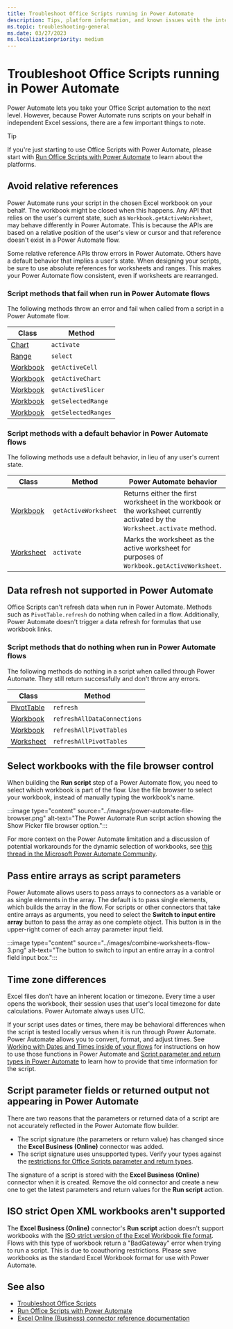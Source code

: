 ```yaml
---
title: Troubleshoot Office Scripts running in Power Automate
description: Tips, platform information, and known issues with the integration between Office Scripts and Power Automate.
ms.topic: troubleshooting-general
ms.date: 03/27/2023
ms.localizationpriority: medium
---
```


# Troubleshoot Office Scripts running in Power Automate

Power Automate lets you take your Office Script automation to the next level. However, because Power Automate runs scripts on your behalf in independent Excel sessions, there are a few important things to note.

> [!TIP]
> If you're just starting to use Office Scripts with Power Automate, please start with [Run Office Scripts with Power Automate](../develop/power-automate-integration.md) to learn about the platforms.

## Avoid relative references

Power Automate runs your script in the chosen Excel workbook on your behalf. The workbook might be closed when this happens. Any API that relies on the user's current state, such as `Workbook.getActiveWorksheet`, may behave differently in Power Automate. This is because the APIs are based on a relative position of the user's view or cursor and that reference doesn't exist in a Power Automate flow.

Some relative reference APIs throw errors in Power Automate. Others have a default behavior that implies a user's state. When designing your scripts, be sure to use absolute references for worksheets and ranges. This makes your Power Automate flow consistent, even if worksheets are rearranged.

### Script methods that fail when run in Power Automate flows

The following methods throw an error and fail when called from a script in a Power Automate flow.

| Class | Method |
|--|--|
| [Chart](/javascript/api/office-scripts/excelscript/excelscript.chart) | `activate` |
| [Range](/javascript/api/office-scripts/excelscript/excelscript.range) | `select` |
| [Workbook](/javascript/api/office-scripts/excelscript/excelscript.workbook) | `getActiveCell` |
| [Workbook](/javascript/api/office-scripts/excelscript/excelscript.workbook) | `getActiveChart` |
| [Workbook](/javascript/api/office-scripts/excelscript/excelscript.workbook) | `getActiveSlicer` |
| [Workbook](/javascript/api/office-scripts/excelscript/excelscript.workbook) | `getSelectedRange` |
| [Workbook](/javascript/api/office-scripts/excelscript/excelscript.workbook) | `getSelectedRanges` |

### Script methods with a default behavior in Power Automate flows

The following methods use a default behavior, in lieu of any user's current state.

| Class | Method | Power Automate behavior |
|--|--|--|
| [Workbook](/javascript/api/office-scripts/excelscript/excelscript.workbook) | `getActiveWorksheet` | Returns either the first worksheet in the workbook or the worksheet currently activated by the `Worksheet.activate` method. |
| [Worksheet](/javascript/api/office-scripts/excelscript/excelscript.worksheet) | `activate` | Marks the worksheet as the active worksheet for purposes of `Workbook.getActiveWorksheet`. |

## Data refresh not supported in Power Automate

Office Scripts can't refresh data when run in Power Automate. Methods such as `PivotTable.refresh` do nothing when called in a flow. Additionally, Power Automate doesn't trigger a data refresh for formulas that use workbook links.

### Script methods that do nothing when run in Power Automate flows

The following methods do nothing in a script when called through Power Automate. They still return successfully and don't throw any errors.

| Class | Method |
|--|--|
| [PivotTable](/javascript/api/office-scripts/excelscript/excelscript.pivottable) | `refresh` |
| [Workbook](/javascript/api/office-scripts/excelscript/excelscript.workbook) | `refreshAllDataConnections` |
| [Workbook](/javascript/api/office-scripts/excelscript/excelscript.workbook) | `refreshAllPivotTables` |
| [Worksheet](/javascript/api/office-scripts/excelscript/excelscript.worksheet) | `refreshAllPivotTables` |

## Select workbooks with the file browser control

When building the **Run script** step of a Power Automate flow, you need to select which workbook is part of the flow. Use the file browser to select your workbook, instead of manually typing the workbook's name.

:::image type="content" source="../images/power-automate-file-browser.png" alt-text="The Power Automate Run script action showing the Show Picker file browser option.":::

For more context on the Power Automate limitation and a discussion of potential workarounds for the dynamic selection of workbooks, see [this thread in the Microsoft Power Automate Community](https://powerusers.microsoft.com/t5/Power-Automate-Ideas/Allow-for-dynamic-quot-file-quot-value-for-excel-quot-get-a-row/idi-p/103091#).

## Pass entire arrays as script parameters

Power Automate allows users to pass arrays to connectors as a variable or as single elements in the array. The default is to pass single elements, which builds the array in the flow. For scripts or other connectors that take entire arrays as arguments, you need to select the **Switch to input entire array** button to pass the array as one complete object. This button is in the upper-right corner of each array parameter input field.

:::image type="content" source="../images/combine-worksheets-flow-3.png" alt-text="The button to switch to input an entire array in a control field input box.":::

## Time zone differences

Excel files don't have an inherent location or timezone. Every time a user opens the workbook, their session uses that user's local timezone for date calculations. Power Automate always uses UTC.

If your script uses dates or times, there may be behavioral differences when the script is tested locally versus when it is run through Power Automate. Power Automate allows you to convert, format, and adjust times. See [Working with Dates and Times inside of your flows](https://flow.microsoft.com/blog/working-with-dates-and-times/) for instructions on how to use those functions in Power Automate and [Script parameter and return types in Power Automate](../develop/power-automate-parameters-returns.md) to learn how to provide that time information for the script.

## Script parameter fields or returned output not appearing in Power Automate

There are two reasons that the parameters or returned data of a script are not accurately reflected in the Power Automate flow builder.

- The script signature (the parameters or return value) has changed since the **Excel Business (Online)** connector was added.
- The script signature uses unsupported types. Verify your types against the [restrictions for Office Scripts parameter and return types](../develop/power-automate-parameters-returns.md).

The signature of a script is stored with the **Excel Business (Online)** connector when it is created. Remove the old connector and create a new one to get the latest parameters and return values for the **Run script** action.

## ISO strict Open XML workbooks aren't supported

The **Excel Business (Online)** connector's **Run script** action doesn't support workbooks with the [ISO strict version of the Excel Workbook file format](https://www.loc.gov/preservation/digital/formats/fdd/fdd000401.shtml). Flows with this type of workbook return a "BadGateway" error when trying to run a script. This is due to coauthoring restrictions. Please save workbooks as the standard Excel Workbook format for use with Power Automate.

## See also

- [Troubleshoot Office Scripts](troubleshooting.md)
- [Run Office Scripts with Power Automate](../develop/power-automate-integration.md)
- [Excel Online (Business) connector reference documentation](/connectors/excelonlinebusiness/)

